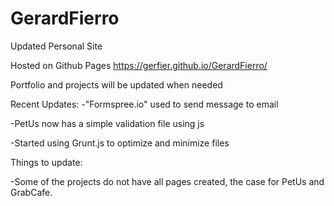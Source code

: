 # GerardFierro 
Updated Personal Site 

Hosted on Github Pages
https://gerfier.github.io/GerardFierro/

Portfolio and projects will be updated when needed

Recent Updates:
-"Formspree.io" used to send message to email

-PetUs now has a simple validation file using  js

-Started using Grunt.js to optimize and minimize files


Things to update:

-Some of the projects do not have all pages created, the case for PetUs and GrabCafe.



